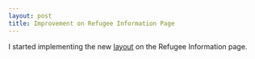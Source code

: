 ```yaml
---
layout: post
title: Improvement on Refugee Information Page
---
```

I started implementing the new [layout](/refugeehub/assets/img/refugee-layout.jpg) on the Refugee Information page.